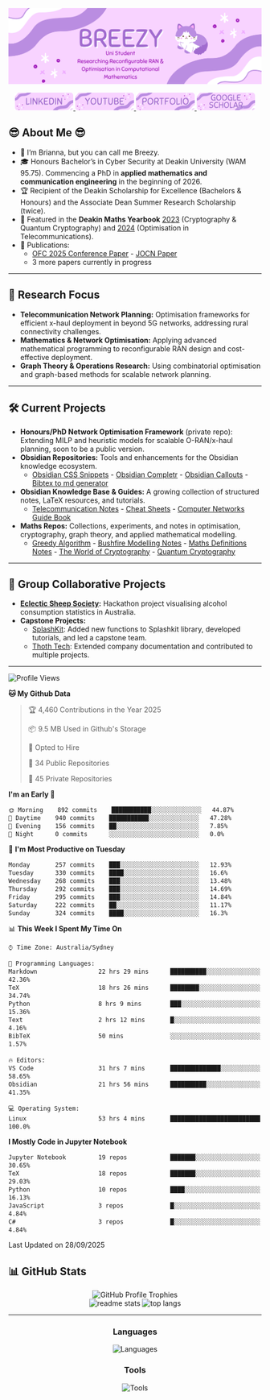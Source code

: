 ![Introduction Image](Figures/intro.png)

<div align="center">
  <a href="https://www.linkedin.com/in/brianna-laird/" target="_blank">
    <img src="Figures/linkedin.png" style="height: 35px;" alt="linkedin logo" />
  </a>
  <a href="https://www.youtube.com/@Breezy-Codes/" target="_blank">
    <img src="Figures/youtube.png" style="height: 35px;" alt="youtube logo" />
  </a>
  <a href="https://briannalaird.com/" target="_blank">
    <img src="Figures/portfolio.png" style="height: 35px;" alt="portfolio logo" />
  </a>
  <a href="https://scholar.google.com/citations?user=exg3AzgAAAAJ&hl=en&oi=ao" target="_blank">
    <img src="Figures/scholar.png" style="height: 35px;" alt="scholar logo" />
  </a>
</div>

## :sunglasses: About Me :sunglasses: 

- 👋 I’m Brianna, but you can call me Breezy.  
- 🎓 Honours Bachelor’s in Cyber Security at Deakin University (WAM 95.75). Commencing a PhD in **applied mathematics and communication engineering** in the beginning of 2026.  
- 🏆 Recipient of the Deakin Scholarship for Excellence (Bachelors & Honours) and the Associate Dean Summer Research Scholarship (twice).  
- 📖 Featured in the **Deakin Maths Yearbook** [2023](https://dro.deakin.edu.au/articles/book/Mathematics_Yearbook_2023/25824244/1) (Cryptography & Quantum Cryptography) and [2024](https://dro.deakin.edu.au/articles/book/Mathematics_Yearbook_2024/29670008/2) (Optimisation in Telecommunications).  
- 📄 Publications:  
  - [OFC 2025 Conference Paper](https://opg.optica.org/abstract.cfm?uri=OFC-2025-M1I.3) - [JOCN Paper](https://opg.optica.org/jocn/abstract.cfm?uri=jocn-17-11-E50)  
  - 3 more papers currently in progress  

---

## 🔬 Research Focus

- **Telecommunication Network Planning:** Optimisation frameworks for efficient x-haul deployment in beyond 5G networks, addressing rural connectivity challenges.  
- **Mathematics & Network Optimisation:** Applying advanced mathematical programming to reconfigurable RAN design and cost-effective deployment.  
- **Graph Theory & Operations Research:** Using combinatorial optimisation and graph-based methods for scalable network planning.  

---

## 🛠️ Current Projects

- **Honours/PhD Network Optimisation Framework** (private repo): Extending MILP and heuristic models for scalable O-RAN/x-haul planning, soon to be a public version.
- **Obsidian Repositories:** Tools and enhancements for the Obsidian knowledge ecosystem.  
  - [Obsidian CSS Snippets](https://github.com/breezy-codes/Obsidian-CSS-Snippets) - [Obsidian Completr](https://github.com/breezy-codes/obsidian-completr) - [Obsidian Callouts](https://github.com/breezy-codes/Obsidian-Callouts) - [Bibtex to md generator](https://github.com/breezy-codes/obsidian-bibtex-2-md-generator)
- **Obsidian Knowledge Base & Guides:** A growing collection of structured notes, LaTeX resources, and tutorials.  
  - [Telecommunication Notes](https://github.com/breezy-codes/obsidian-telecommunication-definition-notes) - [Cheat Sheets](https://github.com/breezy-codes/Cheat-Sheets) - [Computer Networks Guide Book](https://comp-networks.breezy-codes.com)
- **Maths Repos:** Collections, experiments, and notes in optimisation, cryptography, graph theory, and applied mathematical modelling.  
  - [Greedy Algorithm](https://github.com/breezy-codes/Greedy-Algorithm) - [Bushfire Modelling Notes](https://github.com/breezy-codes/obsidian-bushfire-modelling-notes) - [Maths Definitions Notes](https://github.com/breezy-codes/obsidian-mathematics-definitions) - [The World of Cryptography](https://crypto.breezy-codes.com) - [Quantum Cryptography](https://quantum-crypto.breezy-codes.com)

---

## 🤝 Group Collaborative Projects

- **[Eclectic Sheep Society](https://github.com/breezy-codes/Eclectic-Sheep-Society):** Hackathon project visualising alcohol consumption statistics in Australia.  
- **Capstone Projects:**  
  - [SplashKit](https://github.com/splashkit): Added new functions to Splashkit library, developed tutorials, and led a capstone team.  
  - [Thoth Tech](https://github.com/thoth-tech): Extended company documentation and contributed to multiple projects.

---


<!--START_SECTION:waka-->
![Profile Views](http://img.shields.io/badge/Profile%20Views-5-blue)

**🐱 My Github Data** 

> 🏆 4,460 Contributions in the Year 2025
 > 
> 📦 9.5 MB Used in Github's Storage 
 > 
> 💼 Opted to Hire
 > 
> 📜 34 Public Repositories 
 > 
> 🔑 45 Private Repositories  
 > 
**I'm an Early 🐤** 

```text
🌞 Morning    892 commits    ███████████░░░░░░░░░░░░░░   44.87% 
🌆 Daytime    940 commits    ███████████░░░░░░░░░░░░░░   47.28% 
🌃 Evening    156 commits    ██░░░░░░░░░░░░░░░░░░░░░░░   7.85% 
🌙 Night      0 commits      ░░░░░░░░░░░░░░░░░░░░░░░░░   0.0%

```
📅 **I'm Most Productive on Tuesday** 

```text
Monday       257 commits    ███░░░░░░░░░░░░░░░░░░░░░░   12.93% 
Tuesday      330 commits    ████░░░░░░░░░░░░░░░░░░░░░   16.6% 
Wednesday    268 commits    ███░░░░░░░░░░░░░░░░░░░░░░   13.48% 
Thursday     292 commits    ███░░░░░░░░░░░░░░░░░░░░░░   14.69% 
Friday       295 commits    ███░░░░░░░░░░░░░░░░░░░░░░   14.84% 
Saturday     222 commits    ██░░░░░░░░░░░░░░░░░░░░░░░   11.17% 
Sunday       324 commits    ████░░░░░░░░░░░░░░░░░░░░░   16.3%

```


📊 **This Week I Spent My Time On** 

```text
⌚︎ Time Zone: Australia/Sydney

💬 Programming Languages: 
Markdown                 22 hrs 29 mins      ██████████░░░░░░░░░░░░░░░   42.36% 
TeX                      18 hrs 26 mins      ████████░░░░░░░░░░░░░░░░░   34.74% 
Python                   8 hrs 9 mins        ███░░░░░░░░░░░░░░░░░░░░░░   15.36% 
Text                     2 hrs 12 mins       █░░░░░░░░░░░░░░░░░░░░░░░░   4.16% 
BibTeX                   50 mins             ░░░░░░░░░░░░░░░░░░░░░░░░░   1.57%

🔥 Editors: 
VS Code                  31 hrs 7 mins       ██████████████░░░░░░░░░░░   58.65% 
Obsidian                 21 hrs 56 mins      ██████████░░░░░░░░░░░░░░░   41.35%

💻 Operating System: 
Linux                    53 hrs 4 mins       █████████████████████████   100.0%

```

**I Mostly Code in Jupyter Notebook** 

```text
Jupyter Notebook         19 repos            ███████░░░░░░░░░░░░░░░░░░   30.65% 
TeX                      18 repos            ███████░░░░░░░░░░░░░░░░░░   29.03% 
Python                   10 repos            ████░░░░░░░░░░░░░░░░░░░░░   16.13% 
JavaScript               3 repos             █░░░░░░░░░░░░░░░░░░░░░░░░   4.84% 
C#                       3 repos             █░░░░░░░░░░░░░░░░░░░░░░░░   4.84%

```



 Last Updated on 28/09/2025
<!--END_SECTION:waka-->


## 📊 GitHub Stats

<div align="center">
    <img src="https://github-profile-trophy.vercel.app/?username=breezy-codes&theme=onedark&row=1" alt="GitHub Profile Trophies" />
</div>

<div align="center">
    <img width="475" src="https://github-readme-stats-hvpm.vercel.app/api?username=breezy-codes&count_private=true&show_icons=true&theme=material-palenight&rank_icon=github&border_radius=10" alt="readme stats" />
    <img width="325" src="https://github-readme-stats-hvpm.vercel.app/api/top-langs/?username=breezy-codes&langs_count=12&layout=compact&count_private=true&theme=material-palenight&border_radius=10&size_weight=0.5&count_weight=0.5&hide=html" alt="top langs" />
</div>

---

<div align="center">
  <h3>Languages</h3>
  <img src="https://skillicons.dev/icons?i=md,py,cpp,cs,dotnet,latex,js,java" alt="Languages"/>
</div>

<div align="center">
  <h3>Tools</h3>
  <img src="https://skillicons.dev/icons?i=git,vscode,visualstudio,ai,raspberrypi,linux,ubuntu,arch" alt="Tools"/>
</div>
